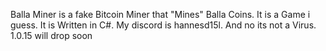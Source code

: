 Balla Miner is a fake Bitcoin Miner that "Mines" Balla Coins. It is a Game i guess.
It is Written in C#. 
My discord is hannesd15l.
And no its not a Virus.
1.0.15 will drop soon
